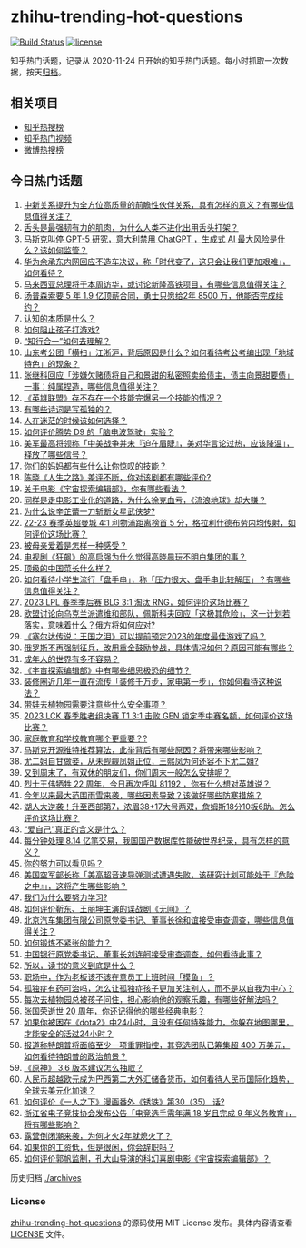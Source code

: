 # zhihu-trending-hot-questions

[![Build Status](https://github.com/justjavac/zhihu-trending-hot-questions/workflows/ci/badge.svg?branch=master)](https://github.com/justjavac/zhihu-trending-hot-questions/actions)
[![license](https://img.shields.io/github/license/justjavac/zhihu-trending-hot-questions)](https://github.com/justjavac/zhihu-trending-hot-questions/blob/master/LICENSE)

知乎热门话题，记录从 2020-11-24
日开始的知乎热门话题。每小时抓取一次数据，按天[归档](./archives)。

## 相关项目

- [知乎热搜榜](https://github.com/justjavac/zhihu-trending-top-search)
- [知乎热门视频](https://github.com/justjavac/zhihu-trending-hot-video)
- [微博热搜榜](https://github.com/justjavac/weibo-trending-hot-search)

## 今日热门话题

<!-- BEGIN -->
<!-- 最后更新时间 Sun Apr 02 2023 04:18:17 GMT+0800 (China Standard Time) -->

1. [中新关系提升为全方位高质量的前瞻性伙伴关系，具有怎样的意义？有哪些信息值得关注？](https://www.zhihu.com/question/593162120)
1. [舌头是最强韧有力的肌肉，为什么人类不进化出用舌头打架？](https://www.zhihu.com/question/582181823)
1. [马斯克叫停 GPT-5 研究，意大利禁用 ChatGPT ，生成式 AI 最大风险是什么？该如何监管？](https://www.zhihu.com/question/593135336)
1. [华为余承东内网回应不造车决议，称「时代变了，这只会让我们更加艰难」，如何看待？](https://www.zhihu.com/question/593090560)
1. [马来西亚总理将于本周访华，或讨论新隆高铁项目，有哪些信息值得关注？](https://www.zhihu.com/question/592130645)
1. [汤普森索要 5 年 1.9 亿顶薪合同，勇士只愿给2年 8500 万，他能否完成续约？](https://www.zhihu.com/question/592935025)
1. [认知的本质是什么？](https://www.zhihu.com/question/528649328)
1. [如何阻止孩子打游戏?](https://www.zhihu.com/question/591775146)
1. [“知行合一”如何去理解？](https://www.zhihu.com/question/584499291)
1. [山东考公团「横扫」江浙沪，背后原因是什么？如何看待考公考编出现「地域特色」的现象？](https://www.zhihu.com/question/592777484)
1. [张继科回应「涉嫌欠赌债将自己和景甜的私密照卖给债主，债主向景甜要债」一事：纯属捏造，哪些信息值得关注？](https://www.zhihu.com/question/593157996)
1. [《英雄联盟》存不存在一个技能完爆另一个技能的情况？](https://www.zhihu.com/question/593156836)
1. [有哪些诗词是写孤独的？](https://www.zhihu.com/question/593129382)
1. [人在迷茫的时候该如何选择？](https://www.zhihu.com/question/592938223)
1. [如何评价腾势 D9 的「脑电波驾驶」实验？](https://www.zhihu.com/question/593173746)
1. [美军最高将领称「中美战争并未『迫在眉睫』，美对华言论过热，应该降温」，释放了哪些信号？](https://www.zhihu.com/question/593187117)
1. [你们的妈妈都有些什么让你惊叹的技能？](https://www.zhihu.com/question/64375919)
1. [陈晓《人生之路》差评不断，你对该剧都有哪些评价?](https://www.zhihu.com/question/592774376)
1. [关于电影《宇宙探索编辑部》，你有哪些看法？](https://www.zhihu.com/question/576799629)
1. [同样是走电影工业化的道路，为什么徐克血亏，《流浪地球》却大赚？](https://www.zhihu.com/question/312774422)
1. [为什么说辛芷蕾一刀斩断女星武侠梦?](https://www.zhihu.com/question/440432700)
1. [22-23 赛季英超曼城 4:1 利物浦距离榜首 5 分，格拉利什德布劳内均传射，如何评价这场比赛？](https://www.zhihu.com/question/593212322)
1. [被母亲爱着是怎样一种感受？](https://www.zhihu.com/question/36436131)
1. [电视剧《狂飙》的高启强为什么觉得高晓晨玩不明白集团的事？](https://www.zhihu.com/question/591812489)
1. [顶级的中国菜长什么样？](https://www.zhihu.com/question/277136274)
1. [如何看待小学生流行「盘手串」，称「压力很大、盘手串比较解压」？有哪些信息值得关注？](https://www.zhihu.com/question/592724955)
1. [2023 LPL 春季季后赛 BLG 3:1 淘汰 RNG，如何评价这场比赛？](https://www.zhihu.com/question/593173793)
1. [欧盟讨论向乌克兰派遣维和部队，佩斯科夫回应「这极其危险」，这一计划若落实，意味着什么？俄方将如何应对?](https://www.zhihu.com/question/593169808)
1. [《塞尔达传说：王国之泪》可以提前预定2023的年度最佳游戏了吗？](https://www.zhihu.com/question/592581018)
1. [俄罗斯不再强制征兵，改用重金鼓励参战，具体情况如何？原因可能有哪些？](https://www.zhihu.com/question/592312704)
1. [成年人的世界有多不容易？](https://www.zhihu.com/question/297765072)
1. [《宇宙探索编辑部》中有哪些细思极恐的细节？](https://www.zhihu.com/question/593074081)
1. [装修圈近几年一直在流传「装修千万步，家电第一步」，你如何看待这种说法？](https://www.zhihu.com/question/593182929)
1. [带娃去植物园需要注意些什么安全事项？](https://www.zhihu.com/question/591366447)
1. [2023 LCK 春季胜者组决赛 T1 3:1 击败 GEN 锁定季中赛名额，如何评价这场比赛？](https://www.zhihu.com/question/593160258)
1. [家庭教育和学校教育哪个更重要？?](https://www.zhihu.com/question/587829884)
1. [马斯克开源推特推荐算法，此举背后有哪些原因？将带来哪些影响？](https://www.zhihu.com/question/592968860)
1. [尤二姐自甘做妾，从未觊觎凤姐正位，王熙凤为何还容不下尤二姐?](https://www.zhihu.com/question/586439364)
1. [又到周末了，有双休的朋友们，你们周末一般怎么安排呢？](https://www.zhihu.com/question/588807180)
1. [烈士王伟牺牲 22 周年，今日再次呼叫 81192 ，你有什么想对英雄说？](https://www.zhihu.com/question/593123664)
1. [今年以来最大范围雨雪来袭，哪些因素导致？该做好哪些防寒措施？](https://www.zhihu.com/question/593070284)
1. [湖人大逆袭！升至西部第7，浓眉38+17大号两双，詹姆斯18分10板6助。怎么评价这场比赛？](https://www.zhihu.com/question/593141176)
1. [“爱自己”真正的含义是什么？](https://www.zhihu.com/question/582476570)
1. [每分钟处理 8.14 亿笔交易，我国国产数据库性能破世界纪录，具有怎样的意义？](https://www.zhihu.com/question/593178716)
1. [你的努力可以看见吗？](https://www.zhihu.com/question/592942856)
1. [美国空军部长称「美高超音速导弹测试遭遇失败，该研究计划可能处于『危险之中』」，这将产生哪些影响？](https://www.zhihu.com/question/592549146)
1. [我们为什么要努力学习?](https://www.zhihu.com/question/593150582)
1. [如何评价靳东、王丽坤主演的谍战剧《无间》？](https://www.zhihu.com/question/540275200)
1. [北京汽车集团有限公司原党委书记、董事长徐和谊接受审查调查，哪些信息值得关注？](https://www.zhihu.com/question/593079501)
1. [如何锻炼不紧张的能力？](https://www.zhihu.com/question/318545387)
1. [中国银行原党委书记、董事长刘连舸接受审查调查，如何看待此事？](https://www.zhihu.com/question/593004847)
1. [所以，读书的意义到底是什么？](https://www.zhihu.com/question/593073616)
1. [职场中，作为老板该不该在意员工上班时间「摸鱼」？](https://www.zhihu.com/question/593155336)
1. [孤独症有药可治吗，怎么让孤独症孩子更加关注别人，而不是以自我为中心？](https://www.zhihu.com/question/591611503)
1. [每次去植物园总被孩子问住，担心影响他的观察乐趣，有哪些好解法吗？](https://www.zhihu.com/question/589885910)
1. [张国荣逝世 20 周年，你还记得他的哪些经典电影？](https://www.zhihu.com/question/592555823)
1. [如果你被困在《dota2》中24小时，且没有任何特殊能力，你躲在地图哪里，才能安全的活过24小时？](https://www.zhihu.com/question/589974609)
1. [报道称特朗普将面临至少一项重罪指控，其竞选团队已筹集超 400 万美元，如何看待特朗普的政治前景？](https://www.zhihu.com/question/593139394)
1. [《原神》 3.6 版本建议怎么抽取？](https://www.zhihu.com/question/591971824)
1. [人民币超越欧元成为巴西第二大外汇储备货币，如何看待人民币国际化趋势，全球去美元化加速？](https://www.zhihu.com/question/593128378)
1. [如何评价《一人之下》漫画番外《锈铁》第30（35） 话?](https://www.zhihu.com/question/593086706)
1. [浙江省电子竞技协会发布公告「电竞选手需年满 18 岁且完成 9 年义务教育」，将有哪些影响？](https://www.zhihu.com/question/592323381)
1. [露营倒闭潮来袭，为何才火2年就熄火了？](https://www.zhihu.com/question/592931945)
1. [如果你的工资低，但是很闲，你会辞职吗？](https://www.zhihu.com/question/590295663)
1. [如何评价郭帆监制，孔大山导演的科幻喜剧电影《宇宙探索编辑部》？](https://www.zhihu.com/question/592834607)

<!-- END -->

历史归档 [./archives](./archives)

### License

[zhihu-trending-hot-questions](https://github.com/justjavac/zhihu-trending-hot-questions)
的源码使用 MIT License 发布。具体内容请查看 [LICENSE](./LICENSE) 文件。
